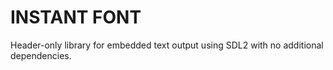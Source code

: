 # INSTANT FONT

Header-only library for embedded text output using SDL2 with no additional 
dependencies.